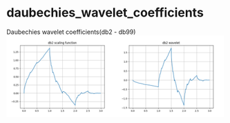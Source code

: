 # daubechies_wavelet_coefficients
Daubechies wavelet coefficients(db2 - db99)
!['plt'](https://github.com/fukuroder/daubechies_wavelet_coefficients/blob/master/plt.gif)
